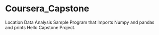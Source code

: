 # Coursera_Capstone
Location Data Analysis
Sample Program that Imports Numpy and pandas and prints Hello Capstone Project.
